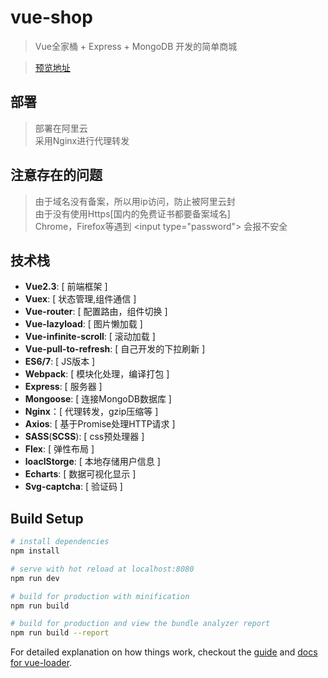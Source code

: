 # vue-shop

> Vue全家桶 + Express + MongoDB 开发的简单商城

> [预览地址](http://39.108.141.131/vueshop/#/)


## 部署

> 部署在阿里云  
> 采用Nginx进行代理转发


## 注意存在的问题

> 由于域名没有备案，所以用ip访问，防止被阿里云封   
> 由于没有使用Https[国内的免费证书都要备案域名]  
> Chrome，Firefox等遇到 &lt;input type="password"&gt; 会报不安全  




## 技术栈
* **Vue2.3**: [ 前端框架 ]
* **Vuex**: [ 状态管理,组件通信 ] 
* **Vue-router**: [ 配置路由，组件切换 ]
* **Vue-lazyload**: [ 图片懒加载 ]
* **Vue-infinite-scroll**: [ 滚动加载 ]
* **Vue-pull-to-refresh**: [ 自己开发的下拉刷新 ]
* **ES6/7**: [ JS版本 ]
* **Webpack**: [ 模块化处理，编译打包 ]
* **Express**: [ 服务器 ]
* **Mongoose**: [ 连接MongoDB数据库 ]
* **Nginx**：[ 代理转发，gzip压缩等 ]
* **Axios**: [ 基于Promise处理HTTP请求 ]
* **SASS**(**SCSS**): [ css预处理器 ]
* **Flex**: [ 弹性布局 ]
* **loaclStorge**: [ 本地存储用户信息 ]
* **Echarts**: [ 数据可视化显示 ]
* **Svg-captcha**: [ 验证码 ]







## Build Setup

``` bash
# install dependencies
npm install

# serve with hot reload at localhost:8080
npm run dev

# build for production with minification
npm run build

# build for production and view the bundle analyzer report
npm run build --report
```

For detailed explanation on how things work, checkout the [guide](http://vuejs-templates.github.io/webpack/) and [docs for vue-loader](http://vuejs.github.io/vue-loader).
